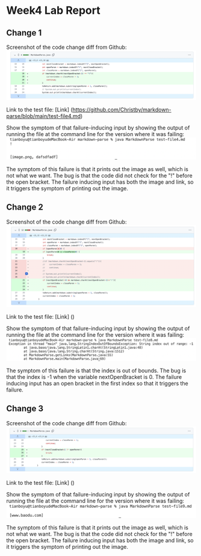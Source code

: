 # Week4 Lab Report

## Change 1
Screenshot of the code change diff from Github:
![Image](img1.png)

Link to the test file:
[Link] (https://github.com/Christby/markdown-parse/blob/main/test-file4.md)

Show the symptom of that failure-inducing input by showing the output of running the file at the command line for the version where it was failing:
![Image](img2.png)

The symptom of this failure is that it prints out the image as well, which is not what we want. 
The bug is that the code did not check for the "!" before the open bracket.
The failure inducing input has both the image and link, so it triggers the symptom of printing out the image.


## Change 2
Screenshot of the code change diff from Github:
![Image](img3.png)

Link to the test file:
[Link] ()

Show the symptom of that failure-inducing input by showing the output of running the file at the command line for the version where it was failing:
![Image](img4.png)

The symptom of this failure is that the index is out of bounds.
The bug is that the index is -1 when the variable nextOpenBracket is 0. 
The failure inducing input has an open bracket in the first index so that it triggers the failure.


## Change 3
Screenshot of the code change diff from Github:
![Image](img5.png)

Link to the test file:
[Link] ()

Show the symptom of that failure-inducing input by showing the output of running the file at the command line for the version where it was failing:
![Image](img6.png)

The symptom of this failure is that it prints out the image as well, which is not what we want. The bug is that the code did not check for the 
"!" before the open bracket. The failure inducing input has both the image and link, so it triggers the symptom of printing out the image.
